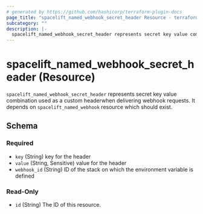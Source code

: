 ```yaml
---
# generated by https://github.com/hashicorp/terraform-plugin-docs
page_title: "spacelift_named_webhook_secret_header Resource - terraform-provider-spacelift"
subcategory: ""
description: |-
  spacelift_named_webhook_secret_header represents secret key value combination used as a custom headerwhen delivering webhook requests. It depends on spacelift_named_webhook resource which should exist.
---
```


# spacelift_named_webhook_secret_header (Resource)

`spacelift_named_webhook_secret_header` represents secret key value combination used as a custom headerwhen delivering webhook requests. It depends on `spacelift_named_webhook` resource which should exist.



<!-- schema generated by tfplugindocs -->
## Schema

### Required

- `key` (String) key for the header
- `value` (String, Sensitive) value for the header
- `webhook_id` (String) ID of the stack on which the environment variable is defined

### Read-Only

- `id` (String) The ID of this resource.
